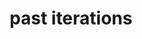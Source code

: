 ---
layout: page
title: past iterations
nav: true
nav_order: 99
dropdown: true
children: 
    - title: 2024
      permalink: https://iclr-blogposts.github.io/2024/about
    - title: divider
    - title: 2023
      permalink: https://iclr-blogposts.github.io/2023/about
    - title: divider
    - title: 2022
      permalink: https://iclr-blog-track.github.io/home/
---